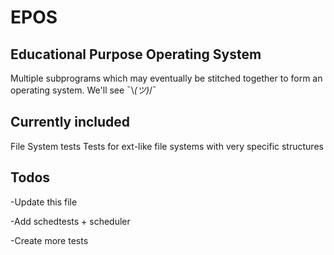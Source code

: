 # EPOS

## Educational Purpose Operating System

Multiple subprograms which may eventually be stitched together to form an operating system. We'll see ¯\\_(ツ)_/¯

## Currently included

File System tests
Tests for ext-like file systems with very specific structures

## Todos
-Update this file

-Add schedtests + scheduler

-Create more tests
